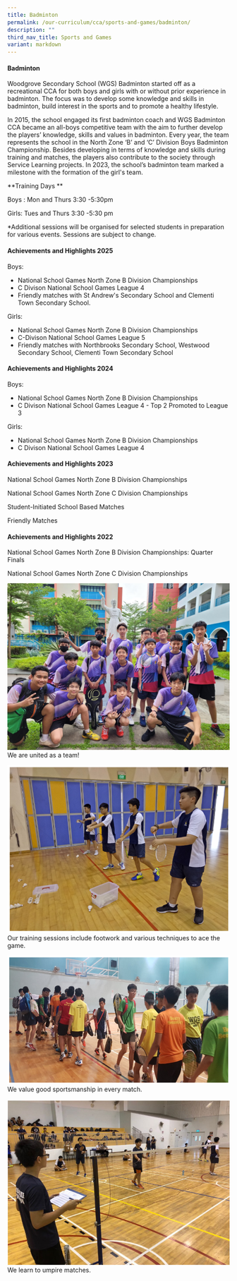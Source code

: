 ```yaml
---
title: Badminton
permalink: /our-curriculum/cca/sports-and-games/badminton/
description: ""
third_nav_title: Sports and Games
variant: markdown
---
```

#### Badminton

Woodgrove Secondary School (WGS) Badminton started off as a recreational CCA for both boys and girls with or without prior experience in badminton. The focus was to develop some knowledge and skills in badminton, build interest in the sports and to promote a healthy lifestyle.

In 2015, the school engaged its first badminton coach and WGS Badminton CCA became an all-boys competitive team with the aim to further develop the players’ knowledge, skills and values in badminton. Every year, the team represents the school in the North Zone ‘B’ and ‘C’ Division Boys Badminton Championship. Besides developing in terms of knowledge and skills during training and matches, the players also contribute to the society through Service Learning projects. In 2023, the school’s badminton team marked a milestone with the formation of the girl's team.

**Training Days **

Boys : Mon and Thurs 3:30 -5:30pm

Girls: Tues and Thurs 3:30 -5:30 pm 

\*Additional sessions will be organised for selected students in preparation for various events. Sessions are subject to change.

#### Achievements and Highlights 2025

Boys:
*   National School Games North Zone B Division Championships
*   C Divison National School Games League 4
*   Friendly matches with St Andrew's Secondary School and Clementi Town Secondary School.  


Girls:
*   National School Games North Zone B Division Championships
*  C-Divison National School Games League 5 
*   Friendly matches with Northbrooks Secondary School, Westwood Secondary School, Clementi Town Secondary School
    


#### Achievements and Highlights 2024

Boys:
*   National School Games North Zone B Division Championships
*   C Divison National School Games League 4 - Top 2 Promoted to League 3 
    
Girls:
*   National School Games North Zone B Division Championships
*  C Divison National School Games League 4
    


#### Achievements and Highlights 2023

National School Games North Zone B Division Championships

National School Games North Zone C Division Championships

Student-Initiated School Based Matches

Friendly Matches 

#### Achievements and Highlights 2022

National School Games North Zone B Division Championships: Quarter Finals

National School Games North Zone C Division Championships

![](/images/CCAs/Badminton/img-20230428-wa0006.jpg)
We are united as a team!

![](/images/CCAs/Badminton/Badminton%201.png)
Our training sessions include footwork and various techniques to ace the game.

![](/images/CCAs/Badminton/Badminton%202.png)
We value good sportsmanship in every match.

![](/images/CCAs/Badminton/Badminton%203.png)
We learn to umpire matches.